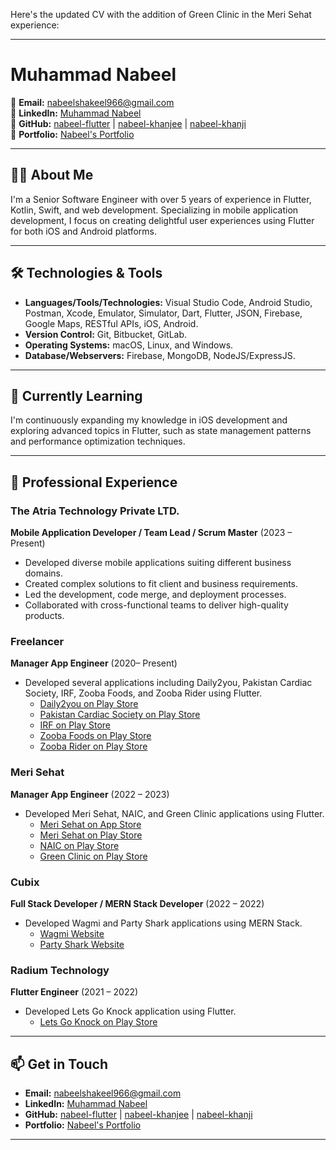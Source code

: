 Here's the updated CV with the addition of Green Clinic in the Meri Sehat experience:

---

# Muhammad Nabeel
📧 **Email:** [nabeelshakeel966@gmail.com](mailto:nabeelshakeel966@gmail.com)  
🔗 **LinkedIn:** [Muhammad Nabeel](https://www.linkedin.com/in/nabeel-flutter/)  
🔗 **GitHub:** [nabeel-flutter](https://github.com/nabeel-flutter) | [nabeel-khanjee](https://github.com/nabeel-khanjee) | [nabeel-khanji](https://github.com/nabeel-khanji)  
🔗 **Portfolio:** [Nabeel's Portfolio](https://read.cv/nabeelkhanjee)

---

## 👨‍💻 About Me
I'm a Senior Software Engineer with over 5 years of experience in Flutter, Kotlin, Swift, and web development. Specializing in mobile application development, I focus on creating delightful user experiences using Flutter for both iOS and Android platforms.

---

## 🛠️ Technologies & Tools
- **Languages/Tools/Technologies:** Visual Studio Code, Android Studio, Postman, Xcode, Emulator, Simulator, Dart, Flutter, JSON, Firebase, Google Maps, RESTful APIs, iOS, Android.
- **Version Control:** Git, Bitbucket, GitLab.
- **Operating Systems:** macOS, Linux, and Windows.
- **Database/Webservers:** Firebase, MongoDB, NodeJS/ExpressJS.

---

## 🌱 Currently Learning
I'm continuously expanding my knowledge in iOS development and exploring advanced topics in Flutter, such as state management patterns and performance optimization techniques.

---

## 💼 Professional Experience

### The Atria Technology Private LTD.
**Mobile Application Developer / Team Lead / Scrum Master** (2023 – Present)
- Developed diverse mobile applications suiting different business domains.
- Created complex solutions to fit client and business requirements.
- Led the development, code merge, and deployment processes.
- Collaborated with cross-functional teams to deliver high-quality products.

### Freelancer
**Manager App Engineer** (2020– Present)
- Developed several applications including Daily2you, Pakistan Cardiac Society, IRF, Zooba Foods, and Zooba Rider using Flutter.
  - [Daily2you on Play Store](https://play.google.com/store/apps/details?id=com.daily2you.customer)
  - [Pakistan Cardiac Society on Play Store](https://play.google.com/store/apps/details?id=com.getz_pharma.pcs)
  - [IRF on Play Store](https://play.google.com/store/apps/details?id=com.getz_pharma.irf)
  - [Zooba Foods on Play Store](https://play.google.com/store/apps/details?id=com.midwaretech.zooba)
  - [Zooba Rider on Play Store](https://play.google.com/store/apps/details?id=com.midwaretech.zoob_rider_android)

### Meri Sehat
**Manager App Engineer** (2022 – 2023)
- Developed Meri Sehat, NAIC, and Green Clinic applications using Flutter.
  - [Meri Sehat on App Store](https://apps.apple.com/us/app/meri-sehat/id1643174046)
  - [Meri Sehat on Play Store](https://play.google.com/store/apps/details?id=pk.merisehat.app&pli=1)
  - [NAIC on Play Store](https://play.google.com/store/apps/details?id=com.getz_pharma.nicvd)
  - [Green Clinic on Play Store](https://play.google.com/store/apps/details?id=pk.greenclinic.app&hl=en_CA&gl=US)

### Cubix
**Full Stack Developer / MERN Stack Developer** (2022 – 2022)
- Developed Wagmi and Party Shark applications using MERN Stack.
  - [Wagmi Website](https://www.wagmigame.io/en)
  - [Party Shark Website](https://www.partyshark.com/)

### Radium Technology
**Flutter Engineer** (2021 – 2022)
- Developed Lets Go Knock application using Flutter.
  - [Lets Go Knock on Play Store](https://play.google.com/store/apps/details?id=com.doortodoor.doorknocker.android)

---

## 📫 Get in Touch
- **Email:** [nabeelshakeel966@gmail.com](mailto:nabeelshakeel966@gmail.com)
- **LinkedIn:** [Muhammad Nabeel](https://www.linkedin.com/in/nabeel-flutter/)
- **GitHub:** [nabeel-flutter](https://github.com/nabeel-flutter) | [nabeel-khanjee](https://github.com/nabeel-khanjee) | [nabeel-khanji](https://github.com/nabeel-khanji)
- **Portfolio:** [Nabeel's Portfolio](https://read.cv/nabeelkhanjee)

---

